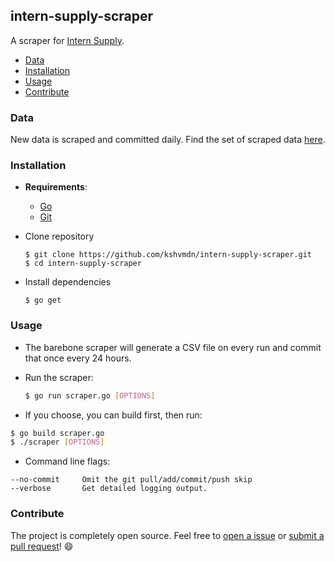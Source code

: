 ## intern-supply-scraper

A scraper for [Intern Supply](http://www.intern.supply).

- [Data](#data)
- [Installation](#installation)
- [Usage](#usage)
- [Contribute](#contribute)

### Data

New data is scraped and committed daily. Find the set of scraped data [here](./data).

### Installation

  - __Requirements__:

    + [Go](https://golang.org/)
    + [Git](https://git-scm.com/)

  - Clone repository
  
    ```
    $ git clone https://github.com/kshvmdn/intern-supply-scraper.git
    $ cd intern-supply-scraper
    ```

  - Install dependencies

    ```
    $ go get
    ```

### Usage

  - The barebone scraper will generate a CSV file on every run and commit that once every 24 hours.

  - Run the scraper:

    ```sh
    $ go run scraper.go [OPTIONS]
    ```

  - If you choose, you can build first, then run:

  ```sh
  $ go build scraper.go
  $ ./scraper [OPTIONS]
  ```

  - Command line flags:

  ```
  --no-commit     Omit the git pull/add/commit/push skip
  --verbose       Get detailed logging output.
  ```

### Contribute

The project is completely open source. Feel free to [open a issue](https://github.com/kshvmdn/intern-supply-scraper/issues) or [submit a pull request](https://github.com/kshvmdn/intern-supply-scraper/pulls)! :smile:
